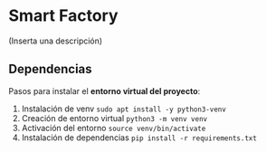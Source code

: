 # Smart Factory
(Inserta una descripción)

## Dependencias
Pasos para instalar el **entorno virtual del proyecto**:
1. Instalación de venv `sudo apt install -y python3-venv`
2. Creación de entorno virtual `python3 -m venv venv`
3. Activación del entorno `source venv/bin/activate`
4. Instalación de dependencias `pip install -r requirements.txt`

